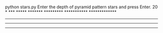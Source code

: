 python stars.py
Enter the depth of pyramid pattern stars and press Enter.
20
          *
         ***
        *****
       *******
      *********
     ***********
    *************
   ***************
  *****************
 *******************
